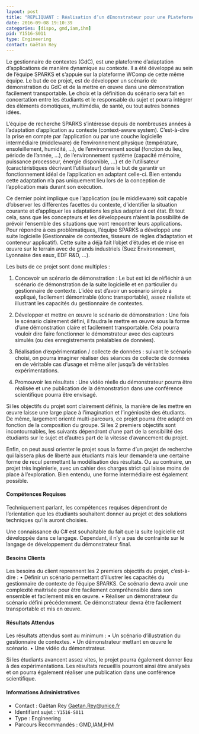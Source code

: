 ```yaml
---
layout: post
title: "REPLIQUANT : Réalisation d’un dEmonstrateur pour une PLateforme d’InformatiQUe AmbiaNTe"
date: 2016-09-08 19:10:39
categories: [dispo, gmd,iam,ihm]
pid: Y1516-S011
type: Engineering
contact: Gaëtan Rey
---
```

       
Le gestionnaire de contextes (GdC), est une plateforme d’adaptation d’applications de manière dynamique au contexte. Il a été développé au sein de l’équipe SPARKS et s’appuie sur la plateforme WComp de cette même équipe. Le but de ce projet, est de développer un scénario de démonstration du GdC et de la mettre en œuvre dans une démonstration facilement transportable. Le choix et la définition du scénario sera fait en concertation entre les étudiants et le responsable du sujet et pourra intégrer des éléments domotiques, multimédia, de santé, ou tout autres bonnes idées.

L’équipe de recherche SPARKS s’intéresse depuis de nombreuses années à l’adaptation d’application au contexte (context-aware system). C’est-à-dire la prise en compte par l’application ou par une couche logicielle intermédiaire (middleware) de l’environnement physique (température, ensoleillement, humidité, …), de l’environnement social (fonction du lieu, période de l’année, …), de l’environnement système (capacité mémoire, puissance processeur, énergie disponible, …) et de l’utilisateur (caractéristiques décrivant l’utilisateur) dans le but de garantir un fonctionnement idéal de l’application en adaptant celle-ci. Bien entendu cette adaptation n’a pas uniquement lieu lors de la conception de l’application mais durant son exécution.

Ce dernier point implique que l’application (ou le middleware) soit capable d’observer les différentes facettes du contexte, d’identifier la situation courante et d’appliquer les adaptations les plus adapter à cet état. Et tout cela, sans que les concepteurs et les développeurs n’aient la possibilité de prévoir l’ensemble des situations que vont rencontrer leurs applications.
Pour répondre à ces problématiques, l’équipe SPARKS a développé une suite logicielle (Gestionnaire de contextes, tisseurs de règles d’adaptation et conteneur applicatif). Cette suite a déjà fait l’objet d’études et de mise en œuvre sur le terrain avec de grands industriels (Suez Environnement, Lyonnaise des eaux, EDF R&D, …).

Les buts de ce projet sont donc multiples :
1.	 Concevoir un scénario de démonstration : Le but est ici de réfléchir à un scénario de démonstration de la suite logicielle et en particulier du gestionnaire de contexte. L’idée est d’avoir un scénario simple a expliqué, facilement démontrable (donc transportable), assez réaliste et illustrant les capacités du gestionnaire de contextes.

2.	Développer et mettre en œuvre le scénario de démonstration : Une fois le scénario clairement défini, il faudra le mettre en œuvre sous la forme d’une démonstration claire et facilement transportable. Cela pourra vouloir dire faire fonctionner le démonstrateur avec des capteurs simulés (ou des enregistrements préalables de données).

3.	Réalisation d’expérimentation / collecte de données : suivant le scénario choisi, on pourra imaginer réaliser des séances de collecte de données en de véritable cas d’usage et même aller jusqu’à de véritables expérimentations.

4.	Promouvoir les résultats : Une vidéo réelle du démonstrateur pourra être réalisée et une publication de la démonstration dans une conférence scientifique pourra être envisagé.

Si les objectifs du projet sont clairement définis, la manière de les mettre en œuvre laisse une large place à l’imagination et l’ingéniosité des étudiants. De même, largement orienté multi-parcours, ce projet pourra être adapté en fonction de la composition du groupe. Si les 2 premiers objectifs sont incontournables, les suivants dépendront d’une part de la sensibilité des étudiants sur le sujet et d’autres part de la vitesse d’avancement du projet.

Enfin, on peut aussi orienter le projet sous la forme d’un projet de recherche qui laissera plus de liberté aux étudiants mais leur demandera une certaine forme de recul permettant la modélisation des résultats. Ou au contraire, un projet très ingénierie, avec un cahier des charges strict qui laisse moins de place à l’exploration. Bien entendu, une forme intermédiaire est également possible.

#### Compétences Requises
Techniquement parlant, les compétences requises dépendront de l’orientation que les étudiants souhaitent donner au projet et des solutions techniques qu’ils auront choisies. 

Une connaissance du C# est souhaitable du fait que la suite logicielle est développée dans ce langage. Cependant, il n’y a pas de contrainte sur le langage de développement du démonstrateur final.


#### Besoins Clients
Les besoins du client reprennent les 2 premiers objectifs du projet, c’est-à-dire :
•	Définir un scénario permettant d’illustrer les capacités du gestionnaire de contexte de l’équipe SPARKS. Ce scénario devra avoir une complexité maitrisée pour être facilement compréhensible dans son ensemble et facilement mis en œuvre.
•	Réaliser un démonstrateur du scénario défini précédemment. Ce démonstrateur devra être facilement transportable et mis en œuvre.

#### Résultats Attendus
Les résultats attendus sont au minimum :
•	Un scénario d’illustration du gestionnaire de contextes.
•	Un démonstrateur mettant en œuvre le scénario.
•	Une vidéo du démonstrateur.

Si les étudiants avancent assez vites, le projet pourra également donner lieu à des expérimentations. Les résultats recueillis pourront ainsi être analysés et on pourra également réaliser une publication dans une conférence scientifique.
     

#### Informations Administratives
  * Contact : Gaëtan Rey <Gaetan.Rey@unice.fr>
  * Identifiant sujet : `Y1516-S011`
  * Type : Engineering
  * Parcours Recommandés : GMD,IAM,IHM
     